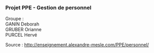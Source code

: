 <h3> Projet PPE - Gestion de personnel </h3>

Groupe : <br> GANIN Deborah<br>GRUBER Orianne <br> PURCEL Hervé

Source : http://enseignement.alexandre-mesle.com/PPE/personnel/
